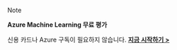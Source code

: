 > [!NOTE]
> 
> **Azure Machine Learning 무료 평가**
>
> 신용 카드나 Azure 구독이 필요하지 않습니다. <a href="https://studio.azureml.net/?selectAccess=true&o=2" target="_blank">**지금 시작하기 >**</a>
> 
> 

